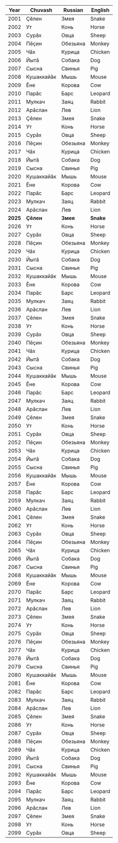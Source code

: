 
| Year | Chuvash | Russian | English |
|-----|---------------------|------------------|----------------------------------|
| 2001 | Ҫӗлен                 | Змея             | Snake                            |
| 2002 | Ут                    | Конь             | Horse                            |
| 2003 | Сурӑх                 | Овца             | Sheep                            |
| 2004 | Пӗҫин                 | Обезьяна         | Monkey                           |
| 2005 | Чӑх                   | Курица           | Chicken                          |
| 2006 | Йытӑ                  | Собака           | Dog                              |
| 2007 | Сысна                 | Свинья           | Pig                              |
| 2008 | Кушаккайӑк           | Мышь             | Mouse                            |
| 2009 | Ӗне                   | Корова           | Cow                              |
| 2010 | Парӑс                 | Барс             | Leopard                          |
| 2011 | Мулкач                | Заяц             | Rabbit                           |
| 2012 | Арӑслан               | Лев              | Lion                             |
| 2013 | Ҫӗлен                 | Змея             | Snake                            |
| 2014 | Ут                    | Конь             | Horse                            |
| 2015 | Сурӑх                 | Овца             | Sheep                            |
| 2016 | Пӗҫин                 | Обезьяна         | Monkey                           |
| 2017 | Чӑх                   | Курица           | Chicken                          |
| 2018 | Йытӑ                  | Собака           | Dog                              |
| 2019 | Сысна                 | Свинья           | Pig                              |
| 2020 | Кушаккайӑк           | Мышь             | Mouse                            |
| 2021 | Ӗне                   | Корова           | Cow                              |
| 2022 | Парӑс                 | Барс             | Leopard                          |
| 2023 | Мулкач                | Заяц             | Rabbit                           |
| 2024 | Арӑслан               | Лев              | Lion                             |
| **2025** | **Ҫӗлен**                 | **Змея**             | **Snake**                            |
| 2026 | Ут                    | Конь             | Horse                            |
| 2027 | Сурӑх                 | Овца             | Sheep                            |
| 2028 | Пӗҫин                 | Обезьяна         | Monkey                           |
| 2029 | Чӑх                   | Курица           | Chicken                          |
| 2030 | Йытӑ                  | Собака           | Dog                              |
| 2031 | Сысна                 | Свинья           | Pig                              |
| 2032 | Кушаккайӑк           | Мышь             | Mouse                            |
| 2033 | Ӗне                   | Корова           | Cow                              |
| 2034 | Парӑс                 | Барс             | Leopard                          |
| 2035 | Мулкач                | Заяц             | Rabbit                           |
| 2036 | Арӑслан               | Лев              | Lion                             |
| 2037 | Ҫӗлен                 | Змея             | Snake                            |
| 2038 | Ут                    | Конь             | Horse                            |
| 2039 | Сурӑх                 | Овца             | Sheep                            |
| 2040 | Пӗҫин                 | Обезьяна         | Monkey                           |
| 2041 | Чӑх                   | Курица           | Chicken                          |
| 2042 | Йытӑ                  | Собака           | Dog                              |
| 2043 | Сысна                 | Свинья           | Pig                              |
| 2044 | Кушаккайӑк           | Мышь             | Mouse                            |
| 2045 | Ӗне                   | Корова           | Cow                              |
| 2046 | Парӑс                 | Барс             | Leopard                          |
| 2047 | Мулкач                | Заяц             | Rabbit                           |
| 2048 | Арӑслан               | Лев              | Lion                             |
| 2049 | Ҫӗлен                 | Змея             | Snake                            |
| 2050 | Ут                    | Конь             | Horse                            |
| 2051 | Сурӑх                 | Овца             | Sheep                            |
| 2052 | Пӗҫин                 | Обезьяна         | Monkey                           |
| 2053 | Чӑх                   | Курица           | Chicken                          |
| 2054 | Йытӑ                  | Собака           | Dog                              |
| 2055 | Сысна                 | Свинья           | Pig                              |
| 2056 | Кушаккайӑк           | Мышь             | Mouse                            |
| 2057 | Ӗне                   | Корова           | Cow                              |
| 2058 | Парӑс                 | Барс             | Leopard                          |
| 2059 | Мулкач                | Заяц             | Rabbit                           |
| 2060 | Арӑслан               | Лев              | Lion                             |
| 2061 | Ҫӗлен                 | Змея             | Snake                            |
| 2062 | Ут                    | Конь             | Horse                            |
| 2063 | Сурӑх                 | Овца             | Sheep                            |
| 2064 | Пӗҫин                 | Обезьяна         | Monkey                           |
| 2065 | Чӑх                   | Курица           | Chicken                          |
| 2066 | Йытӑ                  | Собака           | Dog                              |
| 2067 | Сысна                 | Свинья           | Pig                              |
| 2068 | Кушаккайӑк           | Мышь             | Mouse                            |
| 2069 | Ӗне                   | Корова           | Cow                              |
| 2070 | Парӑс                 | Барс             | Leopard                          |
| 2071 | Мулкач                | Заяц             | Rabbit                           |
| 2072 | Арӑслан               | Лев              | Lion                             |
| 2073 | Ҫӗлен                 | Змея             | Snake                            |
| 2074 | Ут                    | Конь             | Horse                            |
| 2075 | Сурӑх                 | Овца             | Sheep                            |
| 2076 | Пӗҫин                 | Обезьяна         | Monkey                           |
| 2077 | Чӑх                   | Курица           | Chicken                          |
| 2078 | Йытӑ                  | Собака           | Dog                              |
| 2079 | Сысна                 | Свинья           | Pig                              |
| 2080 | Кушаккайӑк           | Мышь             | Mouse                            |
| 2081 | Ӗне                   | Корова           | Cow                              |
| 2082 | Парӑс                 | Барс             | Leopard                          |
| 2083 | Мулкач                | Заяц             | Rabbit                           |
| 2084 | Арӑслан               | Лев              | Lion                             |
| 2085 | Ҫӗлен                 | Змея             | Snake                            |
| 2086 | Ут                    | Конь             | Horse                            |
| 2087 | Сурӑх                 | Овца             | Sheep                            |
| 2088 | Пӗҫин                 | Обезьяна         | Monkey                           |
| 2089 | Чӑх                   | Курица           | Chicken                          |
| 2090 | Йытӑ                  | Собака           | Dog                              |
| 2091 | Сысна                 | Свинья           | Pig                              |
| 2092 | Кушаккайӑк           | Мышь             | Mouse                            |
| 2093 | Ӗне                   | Корова           | Cow                              |
| 2094 | Парӑс                 | Барс             | Leopard                          |
| 2095 | Мулкач                | Заяц             | Rabbit                           |
| 2096 | Арӑслан               | Лев              | Lion                             |
| 2097 | Ҫӗлен                 | Змея             | Snake                            |
| 2098 | Ут                    | Конь             | Horse                            |
| 2099 | Сурӑх                 | Овца             | Sheep                            |


